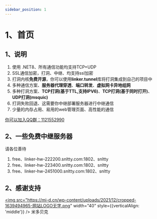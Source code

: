 ```yaml
---
sidebar_position: 1
---
```


# 1、首页

## 1、说明

1. 使用 .NET8、所有通信功能均支持TCP+UDP 
2. SSL通信加密，打洞、中继、均支持ssl加密
3. 打洞内核**免费开源**，你可以使用**linker.tunnel**库将打洞集成到自己的项目中
4. 多种通信方案、**服务器代理穿透**、**端口转发**、**虚拟网卡异地组网**
5. 多种打洞方案、**TCP打洞(基于TTL,支持IPV6)**、**TCP打洞(基于同时打开)**、**UDP打洞(msquic)**
6. 打洞失败回退、这需要你中继部署服务器进行中继通信
7. 少量的内存占用、易用的web管理页面、高性能的通信

<a href="https://jq.qq.com/?_wv=1027&k=ucoIVfz4" target="_blank">你可以加入QQ群：1121552990 </a>

## 2、一些免费中继服务器

请各位善待

1. free、linker-hw-222200.snltty.com:1802、snltty
2. free、linker-hw-223400.snltty.com:1802、snltty
3. free、linker-hw-2451000.snltty.com:1802、snltty

## 2、感谢支持 

<a href="https://mi-d.cn" target="_blank"><img src="https://mi-d.cn/wp-content/uploads/2021/12/cropped-1639494965-网站LOGO无字.png" width="40" style={{verticalAlign: 'middle'}} />  米多贝克</a>